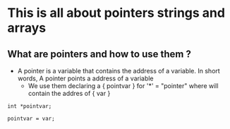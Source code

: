 # This is all about pointers strings and arrays

## What are pointers and how to use them ?
* A pointer is a variable that contains the address of a variable. In short words, A pointer points a address of a variable
	* We use them declaring a { pointvar } for '*' = "pointer" where will contain the addres of { var }

```
int *pointvar;
  
pointvar = var;
```
